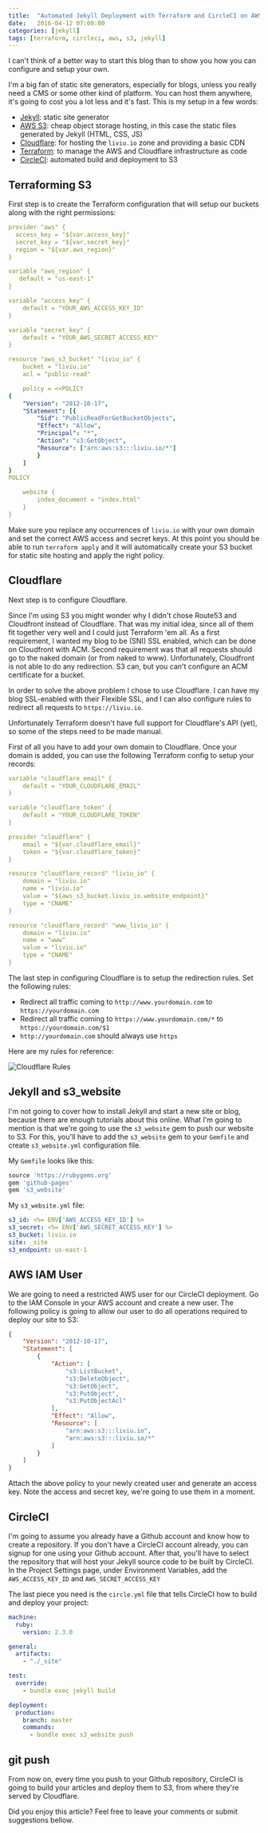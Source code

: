 ```yaml
---
title:  "Automated Jekyll Deployment with Terraform and CircleCI on AWS S3 and Cloudflare"
date:   2016-04-12 07:00:00
categories: [jekyll]
tags: [terraform, circleci, aws, s3, jekyll]
---
```

I can't think of a better way to start this blog than to show you how you can configure and setup your own.

I'm a big fan of static site generators, especially for blogs, unless you really need a CMS or some other kind of platform. You can host them anywhere, it's going to cost you a lot less and it's fast. This is my setup in a few words:

* [Jekyll][jekyll]: static site generator
* [AWS S3][aws-s3]: cheap object storage hosting, in this case the static files generated by Jekyll (HTML, CSS, JS)
* [Cloudflare][cloudflare]: for hosting the `liviu.io` zone and providing a basic CDN
* [Terraform][terraform]: to manage the AWS and Cloudflare infrastructure as code
* [CircleCI][circleci]: automated build and deployment to S3

## Terraforming S3

First step is to create the Terraform configuration that will setup our buckets along with the right permissions:

```yaml
provider "aws" {
  access_key = "${var.access_key}"
  secret_key = "${var.secret_key}"
  region = "${var.aws_region}"
}

variable "aws_region" {
   default = "us-east-1"
}

variable "access_key" {
    default = "YOUR_AWS_ACCESS_KEY_ID"
}

variable "secret_key" {
    default = "YOUR_AWS_SECRET_ACCESS_KEY"
}

resource "aws_s3_bucket" "liviu_io" {
    bucket = "liviu.io"
    acl = "public-read"

    policy = <<POLICY
{
    "Version": "2012-10-17",
    "Statement": [{
        "Sid": "PublicReadForGetBucketObjects",
        "Effect": "Allow",
        "Principal": "*",
        "Action": "s3:GetObject",
        "Resource": ["arn:aws:s3:::liviu.io/*"]
        }
    ]
}
POLICY

    website {
        index_document = "index.html"
    }
}
```

Make sure you replace any occurrences of `liviu.io` with your own domain and set the correct AWS access and secret keys. At this point you should be able to run `terraform apply` and it will automatically create your S3 bucket for static site hosting and apply the right policy.

## Cloudflare

Next step is to configure Cloudflare.

Since I'm using S3 you might wonder why I didn't chose Route53 and Cloudfront instead of Cloudflare. That was my initial idea, since all of them fit together very well and I could just Terraform 'em all. As a first requirement, I wanted my blog to be (SNI) SSL enabled, which can be done on Cloudfront with ACM. Second requirement was that all requests should go to the naked domain (or from naked to www). Unfortunately, Cloudfront is not able to do any redirection. S3 can, but you can't configure an ACM certificate for a bucket.

In order to solve the above problem I chose to use Cloudflare. I can have my blog SSL-enabled with their Flexible SSL, and I can also configure rules to redirect all requests to `https://liviu.io`.

Unfortunately Terraform doesn't have full support for Cloudflare's API (yet), so some of the steps need to be made manual.

First of all you have to add your own domain to Cloudflare. Once your domain is added, you can use the following Terraform config to setup your records:

```yaml
variable "cloudflare_email" {
    default = "YOUR_CLOUDFLARE_EMAIL"
}

variable "cloudflare_token" {
    default = "YOUR_CLOUDFLARE_TOKEN"
}

provider "cloudflare" {
    email = "${var.cloudflare_email}"
    token = "${var.cloudflare_token}"
}

resource "cloudflare_record" "liviu_io" {
    domain = "liviu.io"
    name = "liviu.io"
    value = "${aws_s3_bucket.liviu_io.website_endpoint}"
    type = "CNAME"
}

resource "cloudflare_record" "www_liviu_io" {
    domain = "liviu.io"
    name = "www"
    value = "liviu.io"
    type = "CNAME"
}
```

The last step in configuring Cloudflare is to setup the redirection rules. Set the following rules:

* Redirect all traffic coming to `http://www.yourdomain.com` to `https://yourdomain.com`
* Redirect all traffic coming to `https://www.yourdomain.com/*` to `https://yourdomain.com/$1`
* `http://yourdomain.com` should always use `https`

Here are my rules for reference:

![Cloudflare Rules][cf-rules]

## Jekyll and s3_website

I'm not going to cover how to install Jekyll and start a new site or blog, because there are enough tutorials about this online. What I'm going to mention is that we're going to use the `s3_website` gem to push our website to S3. For this, you'll have to add the `s3_website` gem to your `Gemfile` and create `s3_website.yml` configuration file.

My `Gemfile` looks like this:

```ruby
source 'https://rubygems.org'
gem 'github-pages'
gem 's3_website'
```

My `s3_website.yml` file:

```yaml
s3_id: <%= ENV['AWS_ACCESS_KEY_ID'] %>
s3_secret: <%= ENV['AWS_SECRET_ACCESS_KEY'] %>
s3_bucket: liviu.io
site: _site
s3_endpoint: us-east-1
```

## AWS IAM User

We are going to need a restricted AWS user for our CircleCI deployment. Go to the IAM Console in your AWS account and create a new user. The following policy is going to allow our user to do all operations required to deploy our site to S3:

```json
{
    "Version": "2012-10-17",
    "Statement": [
        {
            "Action": [
                "s3:ListBucket",
                "s3:DeleteObject",
                "s3:GetObject",
                "s3:PutObject",
                "s3:PutObjectAcl"
            ],
            "Effect": "Allow",
            "Resource": [
                "arn:aws:s3:::liviu.io",
                "arn:aws:s3:::liviu.io/*"
            ]
        }
    ]
}
```

Attach the above policy to your newly created user and generate an access key. Note the access and secret key, we're going to use them in a moment.

## CircleCI

I'm going to assume you already have a Github account and know how to create a repository. If you don't have a CircleCI account already, you can signup for one using your Github account. After that, you'll have to select the repository that will host your Jekyll source code to be built by CircleCI. In the Project Settings page, under Environment Variables, add the `AWS_ACCESS_KEY_ID` and `AWS_SECRET_ACCESS_KEY`

The last piece you need is the `circle.yml` file that tells CircleCI how to build and deploy your project:

```yaml
machine:
  ruby:
    version: 2.3.0

general:
  artifacts:
    - "./_site"

test:
  override:
    - bundle exec jekyll build

deployment:
  production:
    branch: master
    commands:
      - bundle exec s3_website push
```

## git push

From now on, every time you push to your Github repository, CircleCI is going to build your articles and deploy them to S3, from where they're served by Cloudflare.


Did you enjoy this article? Feel free to leave your comments or submit suggestions bellow.

[jekyll]:      http://jekyllrb.com
[cf-rules]:    https://liviu.io/images/articles/cf_rules.png
[aws-s3]:      https://aws.amazon.com/s3/
[cloudflare]:  https://www.cloudflare.com
[terraform]:   https://www.terraform.io
[circleci]:    https://circleci.com
